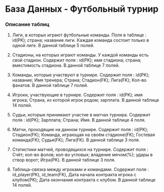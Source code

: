 # База Данных - Футбольный турнир

### Описание таблиц
 1. Лиги, в которых играют футбольные команды. Поля в таблице : id(PK); страна; название лиги.
 Каждая команда состоит только в одной лиге.
  В данной таблице 5 полей.
 
 2. Стадионы, на которых играют команды. У каждой команды есть свой стадион. 
 Содержит поля : id(PK); имя стадиона; страна; вместимость стадиона.
 В данной таблице 7 полей.
 
 3. Команды, которые участвуют в турнире. 
 Содержит поля : id(PK); название; Имя тренера; Страна; Стадион(FK); Лига(FK); Кол-во фанатов.
  В данной таблице 7 полей.
 
 4. Игроки, участвующие в турнире.
 Содержит поля : id(PK); имя игрока; Страна, из которой игрок родом; зарплата.
  В данной таблице 14 полей.
 
 5. Судьи, которые принимают участие в матчах турнира. 
 Содержит поля : id(PK); Зарплата; Страна; Имя.
  В данной таблице 4 поля.
 
 6. Матчи, проходящие на данном турнире.
 Содержит поля : id(PK); Стадион(FK); Команда, играющая на своём стадионе(FK); Гостевая команда(FK);
 Судья(FK); Лига(FK).
  В данной таблице 3 поля.

 7. Статистики матчей, проводящихся на турнире.
 Содержит поля : Счёт; кол-во фолов; кол-во угловых; владение мячом(%); удары в створ ворот; Игра(PK).
  В данной таблице 3 поля.

 8. Таблица-связка между игроками и командами.
 Содержит поля : id_player(PK), id_team(FK), Дата начала контракта игрока с клубом(PK); 
 Дата окончания контракта с клубом.
  В данной таблице 14 полей.
